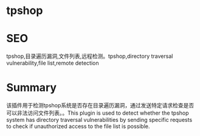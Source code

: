 # tpshop
# SEO
tpshop,目录遍历漏洞,文件列表,远程检测。tpshop,directory traversal vulnerability,file list,remote detection
# Summary
该插件用于检测tpshop系统是否存在目录遍历漏洞，通过发送特定请求检查是否可以非法访问文件列表。。This plugin is used to detect whether the tpshop system has directory traversal vulnerabilities by sending specific requests to check if unauthorized access to the file list is possible.
